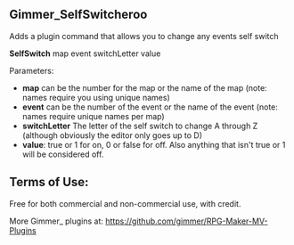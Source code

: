 ## Gimmer_SelfSwitcheroo

Adds a plugin command that allows you to change any events self switch

**SelfSwitch** map event switchLetter value

Parameters:

* **map** can be the number for the map or the name of the map (note: names require you using unique names)
* **event** can be the number of the event or the name of the event (note: names require unique names per map)
* **switchLetter** The letter of the self switch to change A through Z (although obviously the editor only goes up to D)
* **value**: true or 1 for on, 0 or false for off. Also anything that isn't true or 1 will be considered off.

## Terms of Use:

Free for both commercial and non-commercial use, with credit.

More Gimmer_ plugins at: https://github.com/gimmer/RPG-Maker-MV-Plugins